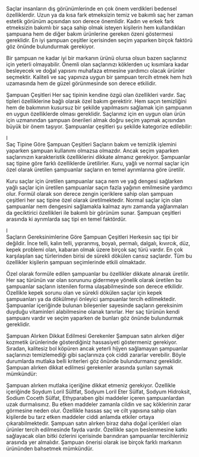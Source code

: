Saçlar insanların dış görünümlerinde en çok önem verdikleri bedensel özelliklerdir. Uzun ya da kısa fark etmeksizin temiz ve bakımlı saç her zaman estetik görünüm açısından son derece önemlidir. Kadın ve erkek fark etmeksizin bakımlı bir saça sahip olmak isteyen kişilerin hem kullandıkları şampuana hem de diğer bakım ürünlerine gereken özeni göstermesi gereklidir. En iyi şampuan çeşitler içerisinden seçim yaparken birçok faktörü göz önünde bulundurmak gerekiyor.

Bir şampuan ne kadar iyi bir markanın ürünü olursa olsun bazen saçlarınız için yeterli olmayabilir. Önemli olan saçlarınızı köklerden uç kısımlara kadar besleyecek ve doğal yapısını muhafaza etmesine yardımcı olacak ürünler seçmektir. Kaliteli ve saç yapınıza uygun bir şampuan tercih etmek hem hızlı uzamasında hem de güzel görünmesinde son derece etkilidir.

 

Şampuan Çeşitleri
Her saç tipinin kendine özgü olan özellikleri vardır. Saç tipleri özelliklerine bağlı olarak özel bakım gerektirir. Hem saçın temizliğini hem de bakımının kusursuz bir şekilde yapılmasını sağlamak için şampuanın en uygun özelliklerde olması gereklidir. Saçlarınız için en uygun olan ürün için uzmanından şampuan önerileri almak doğru seçim yapmak açısından büyük bir önem taşıyor. Şampuanlar çeşitleri şu şekilde kategorize edilebilir:

l  
Saç Tipine Göre Şampuan Çeşitleri
Saçların bakım ve temizlik işlemini yaparken şampuan kullanımı olmazsa olmazdır. Ancak seçim yaparken saçlarınızın karakteristik özelliklerini dikkate almanız gerekiyor. Şampuanlar saç tipine göre farklı özelliklerde üretilirler. Kuru, yağlı ve normal saçlar için özel olarak üretilen şampuanlar saçların en temel ayrımlarına göre üretilir.

Kuru saçlar için üretilen şampuanlar saça nem ve yağ dengesi sağlarken yağlı saçlar için üretilen şampuanlar saçın fazla yağının emilmesine yardımcı olur. Formül olarak son derece zengin içeriklere sahip olan şampuan çeşitleri her saç tipine özel olarak üretilmektedir. Normal saçlar için olan şampuanlar nem dengesini sağlamakla kalmaz aynı zamanda yağlanmaları da geciktirici özellikleri ile bakımlı bir görünüm sunar. Şampuan çeşitleri arasında ki ayrımlarda saç tipi en temel faktördür.

l  
Saçların Gereksinimlerine Göre Şampuan Çeşitleri
Herkesin saç tipi bir değildir. İnce telli, kalın telli, yıpranmış, boyalı, permalı, dalgalı, kıvırcık, düz, kepek problemi olan, kabaran olmak üzere birçok saç türü vardır. En çok karşılaşılan saç türlerinden birisi de sürekli dökülen cansız saçlardır. Tüm bu özellikler kişilerin şampuan seçimlerinde etkili olmaktadır.

Özel olarak formüle edilen şampuanlar bu özellikler dikkate alınarak üretilir. Her saç türünün var olan sorununu gidermeye yönelik olarak üretilen bu şampuanlar saçların istenilen forma ulaşabilmesinde son derece etkilidir. Özellikle kepek sorunu olan ve sürekli dökülen saçlar için kepek şampuanları ya da dökülmeyi önleyici şampuanlar tercih edilmektedir. Şampuanlar içeriğinde bulunan bileşenler sayesinde saçların gereksinim duyduğu vitaminleri alabilmesine olanak tanırlar. Her saç türünün kendi şampuanı vardır ve seçim yaparken de bunları göz önünde bulundurmak gereklidir.

 

Şampuan Alırken Dikkat Edilmesi Gerekenler
Şampuan satın alırken diğer kozmetik ürünlerinde gösterdiğiniz hassasiyeti göstermeniz gerekiyor. Sıradan, kalitesiz bol köpüren ancak yeterli hijyen sağlamayan şampuanlar saçlarınızı temizlemediği gibi saçlarınıza çok ciddi zararlar verebilir. Böyle durumlarda mutlaka belli kriterleri göz önünde bulundurmanız gereklidir. Şampuan alırken dikkat edilmesi gerekenler arasında şunları saymak mümkündür:

Şampuan alırken mutlaka içeriğine dikkat etmeniz gerekiyor. Özellikle içeriğinde Soydum Loril Sültfat, Sodyum Loril Eter Sülfat, Sodyum Hidroksit, Sodium Coceth Sülfat, Ethyparaben gibi maddeler içeren şampuanlardan uzak durmalısınız. Bu etken maddeler zamanla cildin ve saç köklerinin zarar görmesine neden olur. Özellikle hassas saç ve cilt yapısına sahip olan kişilerde bu tarz etken maddeler ciddi anlamda etkiler ortaya çıkarabilmektedir. Şampuan satın alırken biraz daha doğal içerikleri olan ürünler tercih edilmesinde fayda vardır. Özellikle saçın beslenmesine katkı sağlayacak olan bitki özlerini içerisinde barındıran şampuanlar tercihleriniz arasında yer almalıdır. Şampuan önerisi olarak ise birçok farklı markanın ürününden bahsetmek mümkündür.

 
